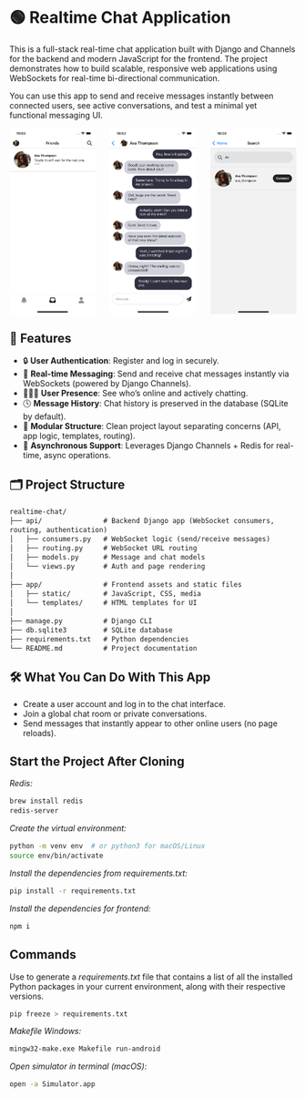 # 🟢 Realtime Chat Application

This is a full-stack real-time chat application built with Django and Channels for the backend and modern JavaScript for the frontend. The project demonstrates how to build scalable, responsive web applications using WebSockets for real-time bi-directional communication.

You can use this app to send and receive messages instantly between connected users, see active conversations, and test a minimal yet functional messaging UI.

<div style="display: flex; justify-content: space-between;">
    <img src="docs/4.png" alt="Image 1" width="30%" />
    <img src="docs/3.png" alt="Image 3" width="30%" />
    <img src="docs/2.png" alt="Image 2" width="30%" />
</div>

## 🚀 Features

- 🔒 **User Authentication**: Register and log in securely.
- 💬 **Real-time Messaging**: Send and receive chat messages instantly via WebSockets (powered by Django Channels).
- 🧑‍🤝‍🧑 **User Presence**: See who’s online and actively chatting.
- 🕓 **Message History**: Chat history is preserved in the database (SQLite by default).
- 🧰 **Modular Structure**: Clean project layout separating concerns (API, app logic, templates, routing).
- 🔄 **Asynchronous Support**: Leverages Django Channels + Redis for real-time, async operations.

## 🗂️ Project Structure

```plaintext
realtime-chat/
├── api/               # Backend Django app (WebSocket consumers, routing, authentication)
│   ├── consumers.py   # WebSocket logic (send/receive messages)
│   ├── routing.py     # WebSocket URL routing
│   ├── models.py      # Message and chat models
│   └── views.py       # Auth and page rendering
│
├── app/               # Frontend assets and static files
│   ├── static/        # JavaScript, CSS, media
│   └── templates/     # HTML templates for UI
│
├── manage.py          # Django CLI
├── db.sqlite3         # SQLite database
├── requirements.txt   # Python dependencies
└── README.md          # Project documentation
```

## 🛠️ What You Can Do With This App
- Create a user account and log in to the chat interface.
- Join a global chat room or private conversations.
- Send messages that instantly appear to other online users (no page reloads).

## Start the Project After Cloning

*Redis:*
```sh
brew install redis
redis-server
```

*Create the virtual environment:*
```sh
python -m venv env  # or python3 for macOS/Linux
source env/bin/activate
```

*Install the dependencies from requirements.txt:*
```sh
pip install -r requirements.txt
```

*Install the dependencies for frontend:*
```sh
npm i
```


## Commands
Use to generate a *requirements.txt* file that contains a list of all the installed Python packages in your current environment, along with their respective versions.
```sh
pip freeze > requirements.txt
``` 

*Makefile Windows:*
```sh
mingw32-make.exe Makefile run-android
```

*Open simulator in terminal (macOS):*
```sh
open -a Simulator.app
```